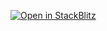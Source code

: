 [![Open in StackBlitz](https://developer.stackblitz.com/img/open_in_stackblitz.svg)](https://stackblitz.com/github/mjhallman/portal-search-ai-sandbox)
